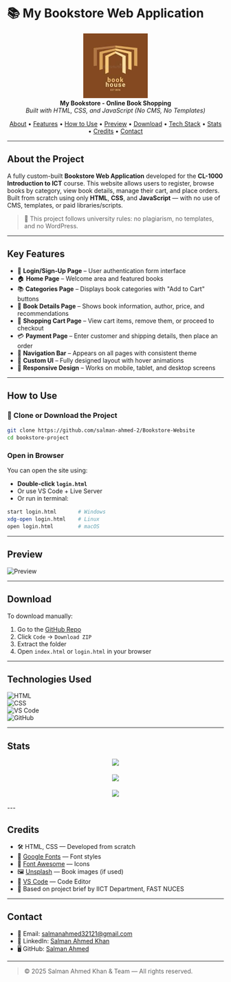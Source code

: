 # 📚 My Bookstore Web Application

<div align="center">
  <img src="logoo.jpeg" width="150" alt="Bookstore Logo"><br>
  <b>My Bookstore - Online Book Shopping</b><br>
  <i>Built with HTML, CSS, and JavaScript (No CMS, No Templates)</i>
</div>

<p align="center">
  <a href="#about-the-project">About</a> •
  <a href="#key-features">Features</a> •
  <a href="#how-to-use">How to Use</a> •
  <a href="#preview">Preview</a> •
  <a href="#download">Download</a> •
  <a href="#technologies-used">Tech Stack</a> •
  <a href="#stats">Stats</a> •
  <a href="#credits">Credits</a> •
  <a href="#contact">Contact</a>
</p>

---

##  About the Project

A fully custom-built **Bookstore Web Application** developed for the **CL-1000 Introduction to ICT** course. This website allows users to register, browse books by category, view book details, manage their cart, and place orders. Built from scratch using only **HTML**, **CSS**, and **JavaScript** — with no use of CMS, templates, or paid libraries/scripts.

> 📝 This project follows university rules: no plagiarism, no templates, and no WordPress.

---

##  Key Features

- 🔐 **Login/Sign-Up Page** – User authentication form interface  
- 🏠 **Home Page** – Welcome area and featured books  
- 📚 **Categories Page** – Displays book categories with "Add to Cart" buttons  
- 📖 **Book Details Page** – Shows book information, author, price, and recommendations  
- 🛒 **Shopping Cart Page** – View cart items, remove them, or proceed to checkout  
- 💳 **Payment Page** – Enter customer and shipping details, then place an order  
- 🔗 **Navigation Bar** – Appears on all pages with consistent theme  
- 🎨 **Custom UI** – Fully designed layout with hover animations  
- 📱 **Responsive Design** – Works on mobile, tablet, and desktop screens  

---

##  How to Use

### 🔽 Clone or Download the Project

```bash
git clone https://github.com/salman-ahmed-2/Bookstore-Website
cd bookstore-project
```

###  Open in Browser

You can open the site using:

- **Double-click `login.html`**
- Or use VS Code + Live Server
- Or run in terminal:
```bash
start login.html       # Windows
xdg-open login.html    # Linux
open login.html        # macOS
```

---

##  Preview


![Preview](gif.gif)




---

##  Download

To download manually:

1. Go to the [GitHub Repo](https://github.com/salman-ahmed-2/Bookstore-Website)
2. Click `Code` → `Download ZIP`
3. Extract the folder
4. Open `index.html` or `login.html` in your browser

---

##  Technologies Used

![HTML](https://img.shields.io/badge/HTML5-orange)  
![CSS](https://img.shields.io/badge/CSS3-blue)   
![VS Code](https://img.shields.io/badge/IDE-VSCode-informational)  
![GitHub](https://img.shields.io/badge/Hosted-Local-lightgrey)

---

##  Stats


<p align="center">
  <img src="https://github-readme-streak-stats.herokuapp.com/?user=salman-ahmed-2&theme=dark&hide_border=true" />
  <br><br>
  <img src="https://github-readme-stats.vercel.app/api?username=salman-ahmed-2&show_icons=true&theme=dark&hide_border=true" />
  <br><br>
  <img src="https://github-readme-stats.vercel.app/api/top-langs/?username=salman-ahmed-2&layout=compact&theme=dark&hide_border=true" />
</p>
---

##  Credits

- 🛠 HTML, CSS — Developed from scratch  
- 🎨 [Google Fonts](https://fonts.google.com/) — Font styles  
- 🌟 [Font Awesome](https://fontawesome.com/) — Icons  
- 🖼️ [Unsplash](https://unsplash.com/) — Book images (if used)  
- 🚀 [VS Code](https://code.visualstudio.com/) — Code Editor  
- 📜 Based on project brief by IICT Department, FAST NUCES  

---

##  Contact

- 📧 Email: [salmanahmed32121@gmail.com](mailto:salmanahmed32121@gmail.com)  
- 💼 LinkedIn: [Salman Ahmed Khan](https://www.linkedin.com/in/salman-ahmed-khan-843240226)  
- 🖥️ GitHub: [Salman Ahmed](https://github.com/salman-ahmed-2)

---

> © 2025 Salman Ahmed Khan & Team — All rights reserved.

